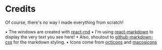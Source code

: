 # Credits

Of course, there's no way I made everything from scratch!

• The windows are created with [react-rnd](https://github.com/bokuweb/react-rnd)
• I'm using [react-markdown](https://github.com/remarkjs/react-markdown) to display the very text you see here!
• Also, shoutout to [github-markdown-css](https://github.com/sindresorhus/github-markdown-css) for the markdown styling.
• Icons come from [octicons](https://primer.style/design/foundations/icons/) and [macosicons](https://macosicons.com/#/)
